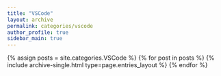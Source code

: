 ```yaml
---
title: "VSCode"
layout: archive
permalink: categories/vscode
author_profile: true
sidebar_main: true
---
```



{% assign posts = site.categories.VSCode %}
{% for post in posts %} {% include archive-single.html type=page.entries_layout %} {% endfor %}